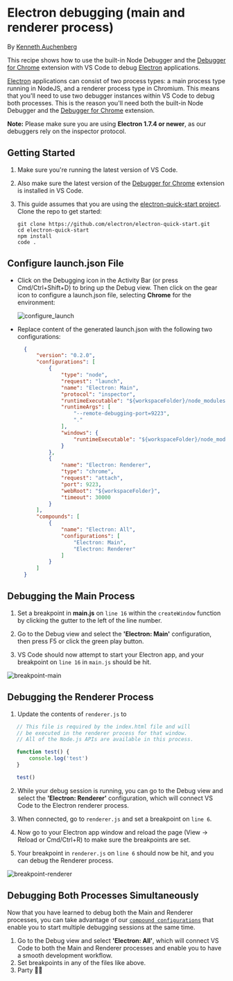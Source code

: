 # Electron debugging (main and renderer process)

By [Kenneth Auchenberg](https://twitter.com/auchenberg)

This recipe shows how to use the built-in Node Debugger and the [Debugger for Chrome](https://github.com/Microsoft/vscode-chrome-debug) extension with VS Code to debug [Electron](https://electron.atom.io) applications.

[Electron](https://electron.atom.io) applications can consist of two process types: a main process type running in NodeJS, and a renderer process type in Chromium. This means that you'll need to use two debugger instances within VS Code to debug both processes. This is the reason you'll need both the built-in Node Debugger and the [Debugger for Chrome](https://github.com/Microsoft/vscode-chrome-debug) extension.

**Note:** Please make sure you are using **Electron 1.7.4 or newer**, as our debuggers rely on the inspector protocol.

## Getting Started

1. Make sure you're running the latest version of VS Code.

2. Also make sure the latest version of the [Debugger for Chrome](https://marketplace.visualstudio.com/items?itemName=msjsdiag.debugger-for-chrome) extension is installed in VS Code.

3. This guide assumes that you are using the [electron-quick-start project](https://github.com/electron/electron-quick-start). Clone the repo to get started:
    >
    ```
    git clone https://github.com/electron/electron-quick-start.git
    cd electron-quick-start
    npm install
    code .
    ```

## Configure launch.json File

- Click on the Debugging icon in the Activity Bar (or press Cmd/Ctrl+Shift+D) to bring up the Debug view.
Then click on the gear icon to configure a launch.json file, selecting **Chrome** for the environment:

   ![configure_launch](configure_launch.png)

- Replace content of the generated launch.json with the following two configurations:

  ```json
    {
        "version": "0.2.0",
        "configurations": [
            {
                "type": "node",
                "request": "launch",
                "name": "Electron: Main",
                "protocol": "inspector",
                "runtimeExecutable": "${workspaceFolder}/node_modules/.bin/electron",
                "runtimeArgs": [
                    "--remote-debugging-port=9223",
                    "."
                ],
                "windows": {
                    "runtimeExecutable": "${workspaceFolder}/node_modules/.bin/electron.cmd"
                }
            },
            {
                "name": "Electron: Renderer",
                "type": "chrome",
                "request": "attach",
                "port": 9223,
                "webRoot": "${workspaceFolder}",
                "timeout": 30000
            }
        ],
        "compounds": [
            {
                "name": "Electron: All",
                "configurations": [
                    "Electron: Main",
                    "Electron: Renderer"
                ]
            }
        ]
    }
  ```

## Debugging the Main Process

 1. Set a breakpoint in **main.js** on `line 16` within the `createWindow` function by clicking the gutter to the left of the line number.

 2. Go to the Debug view and select the **'Electron: Main'** configuration, then press F5 or click the green play button.

 3. VS Code should now attempt to start your Electron app, and your breakpoint on `line 16` in `main.js` should be hit.

![breakpoint-main](breakpoint_main.png)

## Debugging the Renderer Process

  1. Update the contents of `renderer.js` to
 ```javascript
    // This file is required by the index.html file and will
    // be executed in the renderer process for that window.
    // All of the Node.js APIs are available in this process.

    function test() {
        console.log('test')
    }

    test()
```

  2. While your debug session is running, you can go to the Debug view and select the **'Electron: Renderer'** configuration, which will connect VS Code to the Electron renderer process.

  3. When connected, go to `renderer.js` and set a breakpoint on `line 6`.

  4. Now go to your Electron app window and reload the page (View -> Reload or Cmd/Ctrl+R) to make sure the breakpoints are set.

  5. Your breakpoint in `renderer.js` on `line 6` should now be hit, and you can debug the Renderer process.

![breakpoint-renderer](breakpoint_renderer.png)

## Debugging Both Processes Simultaneously

Now that you have learned to debug both the Main and Renderer processes, you can take advantage of our [`compound configurations`](https://code.visualstudio.com/updates/v1_8#_multitarget-debugging) that enable you to start multiple debugging sessions at the same time.

1. Go to the Debug view and select **'Electron: All'**, which will connect VS Code to both the Main and Renderer processes and enable you to have a smooth development workflow.
2. Set breakpoints in any of the files like above.
3. Party 🎉🔥


